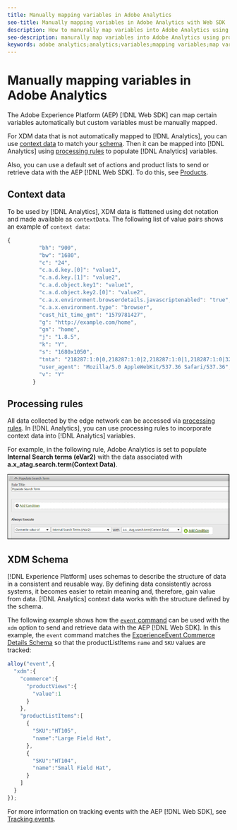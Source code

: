 ```yaml
---
title: Manually mapping variables in Adobe Analytics
seo-title: Manually mapping variables in Adobe Analytics with Web SDK
description: How to manurally map variables into Adobe Analytics using processing rules
seo-description: manurally map variables into Adobe Analytics using processing rules with Web SDK
keywords: adobe analytics;analytics;variables;mapping variables;map variables;contextData;context Data;Processing rules;rules;xdm;schema;
---
```


# Manually mapping variables in Adobe Analytics

The Adobe Experience Platform (AEP) [!DNL Web SDK] can map certain variables automatically but custom variables must be manually mapped.

For XDM data that is not automatically mapped to [!DNL Analytics], you can use [context data](https://docs.adobe.com/content/help/en/analytics/implementation/vars/page-vars/contextdata.html) to match your [schema](https://docs.adobe.com/content/help/en/experience-platform/xdm/schema/composition.html). Then it can be mapped into [!DNL Analytics] using [processing rules](https://docs.adobe.com/content/help/en/analytics/admin/admin-tools/processing-rules/processing-rules-configuration/t-processing-rules.html) to populate [!DNL Analytics] variables. 
 
Also, you can use a default set of actions and product lists to send or retrieve data with the AEP [!DNL Web SDK]. To do this, see [Products](https://docs.adobe.com/content/help/en/experience-platform/edge/implement/commerce.html).

## Context data

To be used by [!DNL Analytics], XDM data is flattened using dot notation and made available as `contextData`. The following list of value pairs shows an example of `context data`:

```javascript
{
          "bh": "900",
          "bw": "1680",
          "c": "24",
          "c.a.d.key.[0]": "value1",
          "c.a.d.key.[1]": "value2",
          "c.a.d.object.key1": "value1",
          "c.a.d.object.key2.[0]": "value2",
          "c.a.x.environment.browserdetails.javascriptenabled": "true",
          "c.a.x.environment.type": "browser",
          "cust_hit_time_gmt": "1579781427",
          "g": "http://example.com/home",
          "gn": "home",
          "j": "1.8.5",
          "k": "Y",
          "s": "1680x1050",
          "tnta": "218287:1:0|0,218287:1:0|2,218287:1:0|1,218287:1:0|32767,218287:1:0|1,218287:1:0|0,218287:1:0|1,218287:1:0|0,218287:1:0|1",
          "user_agent": "Mozilla/5.0 AppleWebKit/537.36 Safari/537.36",
          "v": "Y"
        }
```

## Processing rules

All data collected by the edge network can be accessed via [processing rules](https://docs.adobe.com/content/help/en/analytics/admin/admin-tools/processing-rules/processing-rules-configuration/t-processing-rules.html). In [!DNL Analytics], you can use processing rules to incorporate context data into [!DNL Analytics] variables. 

For example, in the following rule, Adobe Analytics is set to populate **Internal Search terms (eVar2)** with the data associated with **a.x_atag.search.term(Context Data)**.

  ![](assets/examplerule.png)


## XDM Schema

[!DNL Experience Platform] uses schemas to describe the structure of data in a consistent and reusable way. By defining data consistently across systems, it becomes easier to retain meaning and, therefore, gain value from data. [!DNL Analytics] context data works with the structure defined by the schema. 

The following example shows how the [`event` command](https://docs.adobe.com/content/help/en/experience-platform/edge/fundamentals/tracking-events.html) can be used with the `xdm` option to send and retrieve data with the AEP [!DNL Web SDK]. In this example, the `event` command matches the [ExperienceEvent Commerce Details Schema](https://github.com/adobe/xdm/blob/1c22180490558e3c13352fe3e0540cb7e93c69ca/docs/reference/context/experienceevent-commerce.schema.md) so that the productListItems `name` and `SKU` values are tracked:


```javascript
alloy("event",{
  "xdm":{
    "commerce":{
      "productViews":{
        "value":1
      }
    },
    "productListItems":[
      {
        "SKU":"HT105",
        "name":"Large Field Hat",
      },
      {
        "SKU":"HT104",
        "name":"Small Field Hat",
      }
    ]
  }
});
```

For more information on tracking events with the AEP [!DNL Web SDK], see [Tracking events](https://docs.adobe.com/content/help/en/experience-platform/edge/fundamentals/tracking-events.html).
